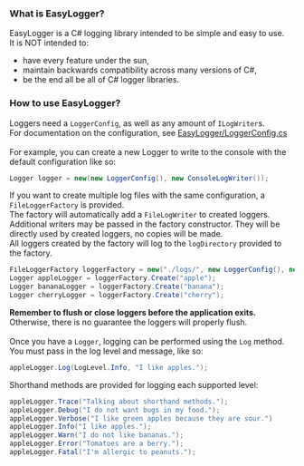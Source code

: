 ### What is EasyLogger?

EasyLogger is a C# logging library intended to be simple and easy to use.\
It is NOT intended to:

- have every feature under the sun,
- maintain backwards compatibility across many versions of C#,
- be the end all be all of C# logger libraries.

### How to use EasyLogger?

Loggers need a `LoggerConfig`, as well as any amount of `ILogWriter`s.\
For documentation on the configuration,
see <a href="https://github.com/EvelynTSMG/EasyLogger/blob/main/EasyLogger/LoggerConfig.cs">
EasyLogger/LoggerConfig.cs</a>\
\
For example, you can create a new Logger to write to the console with the default configuration like so:

```csharp
Logger logger = new(new LoggerConfig(), new ConsoleLogWriter());
```

If you want to create multiple log files with the same configuration, a `FileLoggerFactory` is provided.\
The factory will automatically add a `FileLogWriter` to created loggers.\
Additional writers may be passed in the factory constructor.
They will be directly used by created loggers, no copies will be made.\
All loggers created by the factory will log to the `logDirectory` provided to the factory.

```csharp
FileLoggerFactory loggerFactory = new("./logs/", new LoggerConfig(), new ConsoleLogWriter());
Logger appleLogger = loggerFactory.Create("apple");
Logger bananaLogger = loggerFactory.Create("banana");
Logger cherryLogger = loggerFactory.Create("cherry");
```

**Remember to flush or close loggers before the application exits.**
Otherwise, there is no guarantee the loggers will properly flush.\
\
Once you have a `Logger`, logging can be performed using the `Log` method.
You must pass in the log level and message, like so:

```csharp
appleLogger.Log(LogLevel.Info, "I like apples.");
```

Shorthand methods are provided for logging each supported level:

```csharp
appleLogger.Trace("Talking about shorthand methods.");
appleLogger.Debug("I do not want bugs in my food.");
appleLogger.Verbose("I like green apples because they are sour.")
appleLogger.Info("I like apples.");
appleLogger.Warn("I do not like bananas.");
appleLogger.Error("Tomatoes are a berry.");
appleLogger.Fatal("I'm allergic to peanuts.");
```
